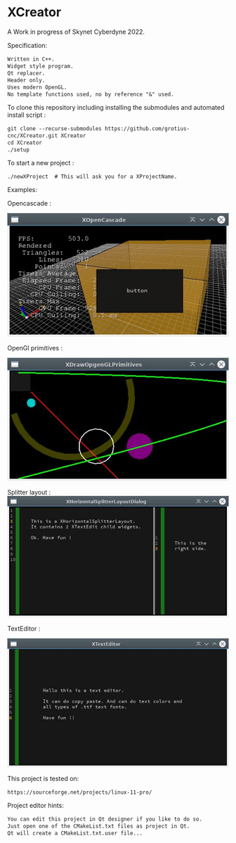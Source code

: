# XCreator

A Work in progress of Skynet Cyberdyne 2022.

Specification:

	Written in C++.
	Widget style program.
	Qt replacer.
	Header only.
	Uses modern OpenGL.
	No template functions used, no by reference "&" used.

To clone this repository including installing the submodules and automated install script :
	
	git clone --recurse-submodules https://github.com/grotius-cnc/XCreator.git XCreator
	cd XCreator
	./setup

To start a new project :

	./newXProject  # This will ask you for a XProjectName.

Examples:

Opencascade : 
 
![XDesignerDialog](https://raw.githubusercontent.com/grotius-cnc/XCreator/main/XOpenCascadeTexture/XOpenCascadeTexture.jpg)

OpenGl primitives :

![XDesignerDialog](https://raw.githubusercontent.com/grotius-cnc/XCreator/main/XDrawOpenGLPrimitives/XDrawOpenGLPrimitives.jpg)

Splitter layout : 
![XFileOpenDialog](https://raw.githubusercontent.com/grotius-cnc/XCreator/main/XHorizontalSplitterDialog/XHorizontalSplitterLayoutDialog.jpg)
	
TextEditor :

![XTextEditor](https://raw.githubusercontent.com/grotius-cnc/XCreator/main/XTextEditorDialog/XTextEditor.jpg)


This project is tested on:

	https://sourceforge.net/projects/linux-11-pro/

Project editor hints:

	You can edit this project in Qt designer if you like to do so. 
	Just open one of the CMakeList.txt files as project in Qt.
	Qt will create a CMakeList.txt.user file... 


	
	
	


